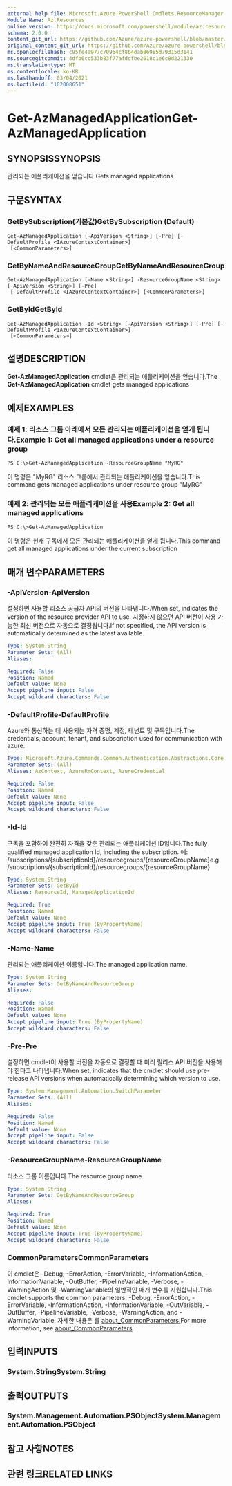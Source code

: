 ```yaml
---
external help file: Microsoft.Azure.PowerShell.Cmdlets.ResourceManager.dll-Help.xml
Module Name: Az.Resources
online version: https://docs.microsoft.com/powershell/module/az.resources/get-azmanagedapplication
schema: 2.0.0
content_git_url: https://github.com/Azure/azure-powershell/blob/master/src/Resources/Resources/help/Get-AzManagedApplication.md
original_content_git_url: https://github.com/Azure/azure-powershell/blob/master/src/Resources/Resources/help/Get-AzManagedApplication.md
ms.openlocfilehash: c95fe4a977c70964cf8b4dab86985d79315d3141
ms.sourcegitcommit: 4dfb0cc533b83f77afdcfbe2618c1e6c8d221330
ms.translationtype: MT
ms.contentlocale: ko-KR
ms.lasthandoff: 03/04/2021
ms.locfileid: "102008651"
---
```

# <span data-ttu-id="1ecef-101">Get-AzManagedApplication</span><span class="sxs-lookup"><span data-stu-id="1ecef-101">Get-AzManagedApplication</span></span>

## <span data-ttu-id="1ecef-102">SYNOPSIS</span><span class="sxs-lookup"><span data-stu-id="1ecef-102">SYNOPSIS</span></span>
<span data-ttu-id="1ecef-103">관리되는 애플리케이션을 얻습니다.</span><span class="sxs-lookup"><span data-stu-id="1ecef-103">Gets managed applications</span></span>

## <span data-ttu-id="1ecef-104">구문</span><span class="sxs-lookup"><span data-stu-id="1ecef-104">SYNTAX</span></span>

### <span data-ttu-id="1ecef-105">GetBySubscription(기본값)</span><span class="sxs-lookup"><span data-stu-id="1ecef-105">GetBySubscription (Default)</span></span>
```
Get-AzManagedApplication [-ApiVersion <String>] [-Pre] [-DefaultProfile <IAzureContextContainer>]
 [<CommonParameters>]
```

### <span data-ttu-id="1ecef-106">GetByNameAndResourceGroup</span><span class="sxs-lookup"><span data-stu-id="1ecef-106">GetByNameAndResourceGroup</span></span>
```
Get-AzManagedApplication [-Name <String>] -ResourceGroupName <String> [-ApiVersion <String>] [-Pre]
 [-DefaultProfile <IAzureContextContainer>] [<CommonParameters>]
```

### <span data-ttu-id="1ecef-107">GetById</span><span class="sxs-lookup"><span data-stu-id="1ecef-107">GetById</span></span>
```
Get-AzManagedApplication -Id <String> [-ApiVersion <String>] [-Pre] [-DefaultProfile <IAzureContextContainer>]
 [<CommonParameters>]
```

## <span data-ttu-id="1ecef-108">설명</span><span class="sxs-lookup"><span data-stu-id="1ecef-108">DESCRIPTION</span></span>
<span data-ttu-id="1ecef-109">**Get-AzManagedApplication** cmdlet은 관리되는 애플리케이션을 얻습니다.</span><span class="sxs-lookup"><span data-stu-id="1ecef-109">The **Get-AzManagedApplication** cmdlet gets managed applications</span></span>

## <span data-ttu-id="1ecef-110">예제</span><span class="sxs-lookup"><span data-stu-id="1ecef-110">EXAMPLES</span></span>

### <span data-ttu-id="1ecef-111">예제 1: 리소스 그룹 아래에서 모든 관리되는 애플리케이션을 얻게 됩니다.</span><span class="sxs-lookup"><span data-stu-id="1ecef-111">Example 1: Get all managed applications under a resource group</span></span>
```
PS C:\>Get-AzManagedApplication -ResourceGroupName "MyRG"
```

<span data-ttu-id="1ecef-112">이 명령은 "MyRG" 리소스 그룹에서 관리되는 애플리케이션을 얻습니다.</span><span class="sxs-lookup"><span data-stu-id="1ecef-112">This command gets managed applications under resource group "MyRG"</span></span>

### <span data-ttu-id="1ecef-113">예제 2: 관리되는 모든 애플리케이션을 사용</span><span class="sxs-lookup"><span data-stu-id="1ecef-113">Example 2: Get all managed applications</span></span>
```
PS C:\>Get-AzManagedApplication
```

<span data-ttu-id="1ecef-114">이 명령은 현재 구독에서 모든 관리되는 애플리케이션을 얻게 됩니다.</span><span class="sxs-lookup"><span data-stu-id="1ecef-114">This command get all managed applications under the current subscription</span></span>

## <span data-ttu-id="1ecef-115">매개 변수</span><span class="sxs-lookup"><span data-stu-id="1ecef-115">PARAMETERS</span></span>

### <span data-ttu-id="1ecef-116">-ApiVersion</span><span class="sxs-lookup"><span data-stu-id="1ecef-116">-ApiVersion</span></span>
<span data-ttu-id="1ecef-117">설정하면 사용할 리소스 공급자 API의 버전을 나타냅니다.</span><span class="sxs-lookup"><span data-stu-id="1ecef-117">When set, indicates the version of the resource provider API to use.</span></span>
<span data-ttu-id="1ecef-118">지정하지 않으면 API 버전이 사용 가능한 최신 버전으로 자동으로 결정됩니다.</span><span class="sxs-lookup"><span data-stu-id="1ecef-118">If not specified, the API version is automatically determined as the latest available.</span></span>

```yaml
Type: System.String
Parameter Sets: (All)
Aliases:

Required: False
Position: Named
Default value: None
Accept pipeline input: False
Accept wildcard characters: False
```

### <span data-ttu-id="1ecef-119">-DefaultProfile</span><span class="sxs-lookup"><span data-stu-id="1ecef-119">-DefaultProfile</span></span>
<span data-ttu-id="1ecef-120">Azure와 통신하는 데 사용되는 자격 증명, 계정, 테넌트 및 구독입니다.</span><span class="sxs-lookup"><span data-stu-id="1ecef-120">The credentials, account, tenant, and subscription used for communication with azure.</span></span>

```yaml
Type: Microsoft.Azure.Commands.Common.Authentication.Abstractions.Core.IAzureContextContainer
Parameter Sets: (All)
Aliases: AzContext, AzureRmContext, AzureCredential

Required: False
Position: Named
Default value: None
Accept pipeline input: False
Accept wildcard characters: False
```

### <span data-ttu-id="1ecef-121">-Id</span><span class="sxs-lookup"><span data-stu-id="1ecef-121">-Id</span></span>
<span data-ttu-id="1ecef-122">구독을 포함하여 완전히 자격을 갖춘 관리되는 애플리케이션 ID입니다.</span><span class="sxs-lookup"><span data-stu-id="1ecef-122">The fully qualified managed application Id, including the subscription.</span></span>
<span data-ttu-id="1ecef-123">예: /subscriptions/{subscriptionId}/resourcegroups/{resourceGroupName}</span><span class="sxs-lookup"><span data-stu-id="1ecef-123">e.g. /subscriptions/{subscriptionId}/resourcegroups/{resourceGroupName}</span></span>

```yaml
Type: System.String
Parameter Sets: GetById
Aliases: ResourceId, ManagedApplicationId

Required: True
Position: Named
Default value: None
Accept pipeline input: True (ByPropertyName)
Accept wildcard characters: False
```

### <span data-ttu-id="1ecef-124">-Name</span><span class="sxs-lookup"><span data-stu-id="1ecef-124">-Name</span></span>
<span data-ttu-id="1ecef-125">관리되는 애플리케이션 이름입니다.</span><span class="sxs-lookup"><span data-stu-id="1ecef-125">The managed application name.</span></span>

```yaml
Type: System.String
Parameter Sets: GetByNameAndResourceGroup
Aliases:

Required: False
Position: Named
Default value: None
Accept pipeline input: True (ByPropertyName)
Accept wildcard characters: False
```

### <span data-ttu-id="1ecef-126">-Pre</span><span class="sxs-lookup"><span data-stu-id="1ecef-126">-Pre</span></span>
<span data-ttu-id="1ecef-127">설정하면 cmdlet이 사용할 버전을 자동으로 결정할 때 미리 릴리스 API 버전을 사용해야 한다고 나타냅니다.</span><span class="sxs-lookup"><span data-stu-id="1ecef-127">When set, indicates that the cmdlet should use pre-release API versions when automatically determining which version to use.</span></span>

```yaml
Type: System.Management.Automation.SwitchParameter
Parameter Sets: (All)
Aliases:

Required: False
Position: Named
Default value: None
Accept pipeline input: False
Accept wildcard characters: False
```

### <span data-ttu-id="1ecef-128">-ResourceGroupName</span><span class="sxs-lookup"><span data-stu-id="1ecef-128">-ResourceGroupName</span></span>
<span data-ttu-id="1ecef-129">리소스 그룹 이름입니다.</span><span class="sxs-lookup"><span data-stu-id="1ecef-129">The resource group name.</span></span>

```yaml
Type: System.String
Parameter Sets: GetByNameAndResourceGroup
Aliases:

Required: True
Position: Named
Default value: None
Accept pipeline input: True (ByPropertyName)
Accept wildcard characters: False
```

### <span data-ttu-id="1ecef-130">CommonParameters</span><span class="sxs-lookup"><span data-stu-id="1ecef-130">CommonParameters</span></span>
<span data-ttu-id="1ecef-131">이 cmdlet은 -Debug, -ErrorAction, -ErrorVariable, -InformationAction, -InformationVariable, -OutBuffer, -PipelineVariable, -Verbose, -WarningAction 및 -WarningVariable의 일반적인 매개 변수를 지원합니다.</span><span class="sxs-lookup"><span data-stu-id="1ecef-131">This cmdlet supports the common parameters: -Debug, -ErrorAction, -ErrorVariable, -InformationAction, -InformationVariable, -OutVariable, -OutBuffer, -PipelineVariable, -Verbose, -WarningAction, and -WarningVariable.</span></span> <span data-ttu-id="1ecef-132">자세한 내용은 를 [about_CommonParameters.](http://go.microsoft.com/fwlink/?LinkID=113216)</span><span class="sxs-lookup"><span data-stu-id="1ecef-132">For more information, see [about_CommonParameters](http://go.microsoft.com/fwlink/?LinkID=113216).</span></span>

## <span data-ttu-id="1ecef-133">입력</span><span class="sxs-lookup"><span data-stu-id="1ecef-133">INPUTS</span></span>

### <span data-ttu-id="1ecef-134">System.String</span><span class="sxs-lookup"><span data-stu-id="1ecef-134">System.String</span></span>

## <span data-ttu-id="1ecef-135">출력</span><span class="sxs-lookup"><span data-stu-id="1ecef-135">OUTPUTS</span></span>

### <span data-ttu-id="1ecef-136">System.Management.Automation.PSObject</span><span class="sxs-lookup"><span data-stu-id="1ecef-136">System.Management.Automation.PSObject</span></span>

## <span data-ttu-id="1ecef-137">참고 사항</span><span class="sxs-lookup"><span data-stu-id="1ecef-137">NOTES</span></span>

## <span data-ttu-id="1ecef-138">관련 링크</span><span class="sxs-lookup"><span data-stu-id="1ecef-138">RELATED LINKS</span></span>
